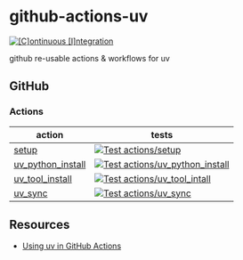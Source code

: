 # github-actions-uv

[![[C]ontinuous [I]ntegration](https://github.com/percebus/github-actions-uv/actions/workflows/always.yml/badge.svg)](https://github.com/percebus/github-actions-uv/actions/workflows/always.yml)

github re-usable actions &amp; workflows for uv

## GitHub

### Actions

| action                                                   | tests                                                                                                                                                                                                                                                   |
| -------------------------------------------------------- | ------------------------------------------------------------------------------------------------------------------------------------------------------------------------------------------------------------------------------------------------------- |
| [setup](./.github/actions/setup)                         | [![Test actions/setup](https://github.com/percebus/github-actions-uv/actions/workflows/test_actions__setup.yml/badge.svg)](https://github.com/percebus/github-actions-uv/actions/workflows/test_actions__setup.yml)                                     |
| [uv_python_install](./.github/actions/uv_python_install) | [![Test actions/uv_python_install](https://github.com/percebus/github-actions-uv/actions/workflows/test_actions__uv_python_install.yml/badge.svg)](https://github.com/percebus/github-actions-uv/actions/workflows/test_actions__uv_python_install.yml) |
| [uv_tool_install](./.github/actions/uv_tool_install)     | [![Test actions/uv_tool_intall](https://github.com/percebus/github-actions-uv/actions/workflows/test_actions__uv_tool_install.yml/badge.svg)](https://github.com/percebus/github-actions-uv/actions/workflows/test_actions__uv_tool_install.yml)        |
| [uv_sync](./.github/actions/uv_sync)                     | [![Test actions/uv_sync](https://github.com/percebus/github-actions-uv/actions/workflows/test_actions__uv_sync.yml/badge.svg)](https://github.com/percebus/github-actions-uv/actions/workflows/test_actions__uv_sync.yml)                               |

## Resources

- [Using uv in GitHub Actions](https://docs.astral.sh/uv/guides/integration/github/#setting-up-python)
